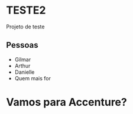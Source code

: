 # TESTE2
Projeto de teste


## Pessoas

* Gilmar
* Arthur
* Danielle
* Quem mais for

# Vamos para Accenture? 

